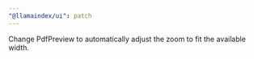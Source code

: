 ```yaml
---
"@llamaindex/ui": patch
---
```


Change PdfPreview to automatically adjust the zoom to fit the available width.
